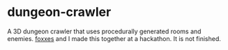 # dungeon-crawler
A 3D dungeon crawler that uses procedurally generated rooms and enemies.
[foxxes](https://github.com/foxxes) and I made this together at a hackathon. It is not finished.
